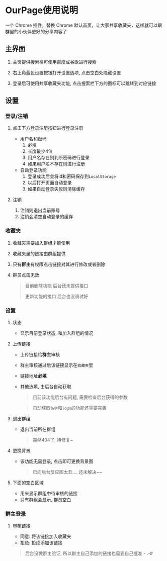 # OurPage使用说明

一个 Chrome 插件，替换 Chrome 默认首页，让大家共享收藏夹，这样就可以跟群里的小伙伴更好的分享内容了



## 主界面

1. 主页提供搜索栏可使用百度或谷歌进行搜索
2. 右上角蓝色设置按钮打开设置选项, 点击空白处隐藏设置

3. 登录后可使用共享收藏夹功能, 点击搜索栏下方的图标可以跳转到对应链接



## 设置



### 登录/注销

1. 点击下方登录注册按钮进行登录注册
   * 用户名和密码
     1. 必填
     2. 长度最少4位
     3. 用户名存在则判断密码进行登录
     4. 如果用户名不存在则进行注册
   * 自动登录功能
     1. 登录成功后会将id和密码保存到`LocalStorage`
     2. 以后打开页面自动登录
     3. 如果自动登录失败则清除缓存

2. 注销
   1. 注销则退出当前账号
   2. 注销会清空自动登录的缓存



### 收藏夹

1. 收藏夹需要加入群组才能使用

2. 收藏夹里的链接由群组提供

3. 只有**群主**有权限点击链接对其进行修改或者删除

4. 群员点击无效

   > 目前删除功能 后台还未提供接口
   >
   > 更新功能的接口 后台也没调试好



### 设置

1. 状态

   * 显示目前登录状态, 和加入群组的情况

2. 上传链接

   * 上传链接给**群主**审核

   * 群主审核通过后该链接显示在`收藏夹`里

   * 链接地址**必填**

   * 其他选填, 由后台自动获取

     > 目前该功能后台有问题, 需要检查后台获得的参数

     > 自动获取`名字`和`logo`的功能还需要完善

3. 退出群组

   * 退出当前所在群组

     > 突然404了, 待修复~

4. 更换背景

   * 该功能无需登录, 点击即可更换背景图

     > 已向后台反应图太丑.... 还未解决~~

5. 下面的空白区域

   * 用来显示群组中待审核的链接
   * 只有群组会显示, 群员空白


### 群主登录

1. 审核链接

   * 同意: 将该链接加入收藏夹
   * 拒绝: 拒绝添加该链接

   > 后台没做群主验证, 所以群主自己添加的链接也需要自己批准 - .-#